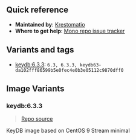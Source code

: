 ## Quick reference
- **Maintained by**:
[Krestomatio](https://github.com/krestomatio)
- **Where to get help**:
[Mono repo issue tracker](https://github.com/krestomatio/container_builder/issues)

## Variants and tags
- [keydb:6.3.3](#keydb633): `6.3, 6.3.3, keydb63-da102fff86599b5e0fec4e0b3e05112c9870dff0`


## Image Variants
### keydb:6.3.3
> [Repo source](https://github.com/krestomatio/container_builder/tree/master/keydb/keydb63)

KeyDB image based on CentOS 9 Stream minimal

